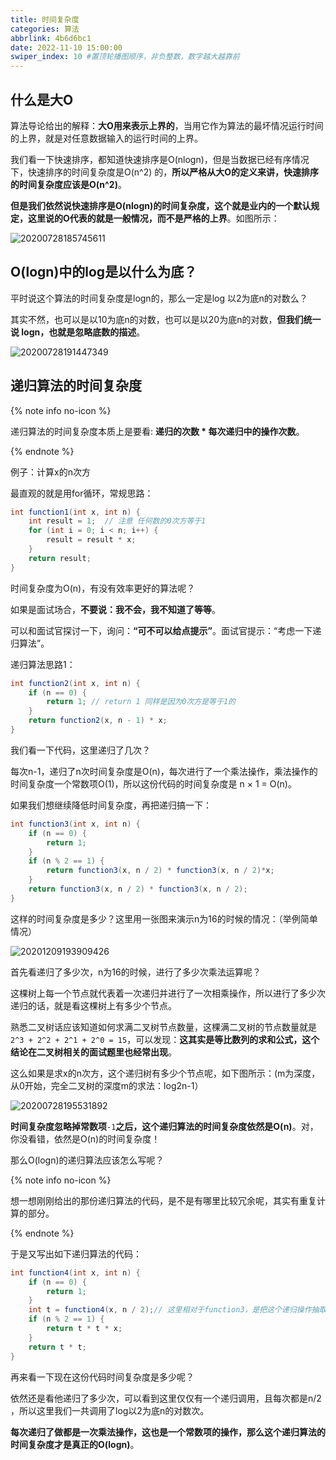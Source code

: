 ```yaml
---
title: 时间复杂度
categories: 算法
abbrlink: 4b6d6bc1
date: 2022-11-10 15:00:00
swiper_index: 10 #置顶轮播图顺序，非负整数，数字越大越靠前
---
```


## 什么是大O

算法导论给出的解释：**大O用来表示上界的**，当用它作为算法的最坏情况运行时间的上界，就是对任意数据输入的运行时间的上界。

我们看一下快速排序，都知道快速排序是O(nlogn)，但是当数据已经有序情况下，快速排序的时间复杂度是O(n^2) 的，**所以严格从大O的定义来讲，快速排序的时间复杂度应该是O(n^2)**。

**但是我们依然说快速排序是O(nlogn)的时间复杂度，这个就是业内的一个默认规定，这里说的O代表的就是一般情况，而不是严格的上界**。如图所示：

![20200728185745611](https://img-blog.csdnimg.cn/20200728185745611.png)

## O(logn)中的log是以什么为底？

平时说这个算法的时间复杂度是logn的，那么一定是log 以2为底n的对数么？

其实不然，也可以是以10为底n的对数，也可以是以20为底n的对数，**但我们统一说 logn，也就是忽略底数的描述**。

![20200728191447349](https://img-blog.csdnimg.cn/20200728191447349.png)

## 递归算法的时间复杂度

{% note info no-icon %}

递归算法的时间复杂度本质上是要看: **递归的次数 \* 每次递归中的操作次数**。

{% endnote %}

例子：计算x的n次方

最直观的就是用for循环，常规思路：

```java
int function1(int x, int n) {
    int result = 1;  // 注意 任何数的0次方等于1
    for (int i = 0; i < n; i++) {
        result = result * x;
    }
    return result;
}
```

时间复杂度为O(n)，有没有效率更好的算法呢？

如果是面试场合，**不要说：我不会，我不知道了等等**。

可以和面试官探讨一下，询问：**“可不可以给点提示”**。面试官提示：“考虑一下递归算法”。

递归算法思路1：

```java
int function2(int x, int n) {
    if (n == 0) {
        return 1; // return 1 同样是因为0次方是等于1的
    }
    return function2(x, n - 1) * x;
}
```

我们看一下代码，这里递归了几次？

每次n-1，递归了n次时间复杂度是O(n)，每次进行了一个乘法操作，乘法操作的时间复杂度一个常数项O(1)，所以这份代码的时间复杂度是 n × 1 = O(n)。

如果我们想继续降低时间复杂度，再把递归搞一下：

```java
int function3(int x, int n) {
    if (n == 0) {
        return 1;
    }
    if (n % 2 == 1) {
        return function3(x, n / 2) * function3(x, n / 2)*x;
    }
    return function3(x, n / 2) * function3(x, n / 2);
}
```

这样的时间复杂度是多少？这里用一张图来演示n为16的时候的情况：（举例简单情况）

![20201209193909426](https://img-blog.csdnimg.cn/20201209193909426.png)

首先看递归了多少次，n为16的时候，进行了多少次乘法运算呢？

这棵树上每一个节点就代表着一次递归并进行了一次相乘操作，所以进行了多少次递归的话，就是看这棵树上有多少个节点。

熟悉二叉树话应该知道如何求满二叉树节点数量，这棵满二叉树的节点数量就是`2^3 + 2^2 + 2^1 + 2^0 = 15`，可以发现：**这其实是等比数列的求和公式，这个结论在二叉树相关的面试题里也经常出现**。

这么如果是求x的n次方，这个递归树有多少个节点呢，如下图所示：(m为深度，从0开始，完全二叉树的深度m的求法：log2n-1）

![20200728195531892](https://img-blog.csdnimg.cn/20200728195531892.png)

**时间复杂度忽略掉常数项**`-1`**之后，这个递归算法的时间复杂度依然是O(n)**。对，你没看错，依然是O(n)的时间复杂度！

那么O(logn)的递归算法应该怎么写呢？

{% note info no-icon %}

想一想刚刚给出的那份递归算法的代码，是不是有哪里比较冗余呢，其实有重复计算的部分。

{% endnote %}

于是又写出如下递归算法的代码：

```java
int function4(int x, int n) {
    if (n == 0) {
        return 1;
    }
    int t = function4(x, n / 2);// 这里相对于function3，是把这个递归操作抽取出来
    if (n % 2 == 1) {
        return t * t * x;
    }
    return t * t;
}
```

再来看一下现在这份代码时间复杂度是多少呢？

依然还是看他递归了多少次，可以看到这里仅仅有一个递归调用，且每次都是n/2 ，所以这里我们一共调用了log以2为底n的对数次。

**每次递归了做都是一次乘法操作，这也是一个常数项的操作，那么这个递归算法的时间复杂度才是真正的O(logn)**。